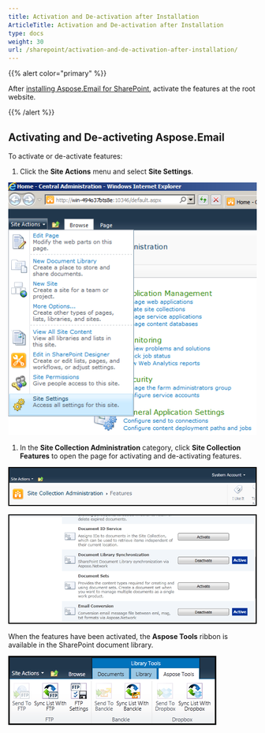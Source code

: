 ```yaml
---
title: Activation and De-activation after Installation
ArticleTitle: Activation and De-activation after Installation
type: docs
weight: 30
url: /sharepoint/activation-and-de-activation-after-installation/
---
```



{{% alert color="primary" %}} 

After [installing Aspose.Email for SharePoint](/email/sharepoint/installing-aspose-email-for-sharepoint/), activate the features at the root website. 

{{% /alert %}} 
## **Activating and De-activeting Aspose.Email**
To activate or de-activate features: 

1. Click the **Site Actions** menu and select **Site Settings**. 

![todo:image_alt_text](activation-and-de-activation-after-installation_1.png)




1. In the **Site Collection Administration** category, click **Site Collection Features** to open the page for activating and de-activating features. 

![todo:image_alt_text](activation-and-de-activation-after-installation_2.png)




![todo:image_alt_text](activation-and-de-activation-after-installation_3.png)




When the features have been activated, the **Aspose Tools** ribbon is available in the SharePoint document library. 

![todo:image_alt_text](activation-and-de-activation-after-installation_4.png)
